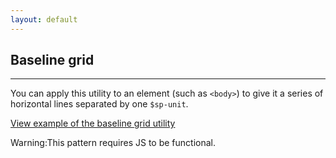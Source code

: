 ```yaml
---
layout: default
---
```


## Baseline grid

<hr>

You can apply this utility to an element (such as `<body>`) to give it a series of horizontal lines separated by one `$sp-unit`.

<a href="/examples/utilities/baseline-grid/"
    class="js-example">
View example of the baseline grid utility
</a>

<div class="p-notification--caution">
  <p class="p-notification__response">
    <span class="p-notification__status">Warning:</span>This pattern requires JS to be functional.
  </p>
</div>